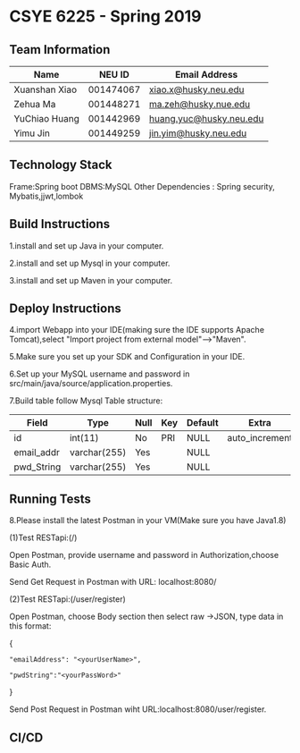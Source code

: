 # CSYE 6225 - Spring 2019

## Team Information

| Name | NEU ID | Email Address |
| --- | --- | --- |
|Xuanshan Xiao |001474067|xiao.x@husky.neu.edu |
|Zehua Ma |001448271 |ma.zeh@husky.nue.edu |
|YuChiao Huang |001442969 |huang.yuc@husky.neu.edu |
|Yimu Jin| 001449259 | jin.yim@husky.neu.edu |

## Technology Stack
Frame:Spring boot
DBMS:MySQL
Other Dependencies : Spring security, Mybatis,jjwt,lombok

## Build Instructions
1.install and set up Java in your computer. 

2.install and set up Mysql in your computer.

3.install and set up Maven in your computer.

## Deploy Instructions
4.import Webapp into your IDE(making sure the IDE supports Apache Tomcat),select "Import project from external model"-->"Maven".

5.Make sure you set up your SDK and Configuration in your IDE.

6.Set up your MySQL username and password in src/main/java/source/application.properties.

7.Build table follow Mysql Table structure: 


|Field         | Type          | Null  | Key | Default  |    Extra     |
|--------------|---------------|-------|-----|----------|--------------|
|id            | int(11)       |   No  |PRI  |  NULL    |auto_increment|
|email_addr    | varchar(255)  |   Yes |     |  NULL    |              |
|pwd_String    | varchar(255)  |   Yes |     |  NULL    |              |
 
 
## Running Tests
8.Please install the latest Postman in your VM(Make sure you have Java1.8)

(1)Test RESTapi:(/) 

Open Postman, provide username and password in Authorization,choose Basic Auth.

Send Get Request in Postman with URL: localhost:8080/

(2)Test RESTapi:(/user/register)

Open Postman, choose Body section then select raw ->JSON, type data in this format:

{

	"emailAddress": "<yourUserName>",
	
	"pwdString":"<yourPassWord>"
	
}

 Send Post Request in Postman wiht URL:localhost:8080/user/register.
 
## CI/CD
